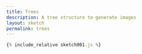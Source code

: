```yaml
---
title: Trees
description: A tree structure to generate images
layout: sketch
permalink: trees
---
```


```js
{% include_relative sketch001.js %}
```

<script>

{% include_relative sketch001.js %}

</script>
